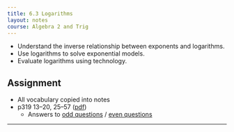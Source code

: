 ```yaml
---
title: 6.3 Logarithms
layout: notes
course: Algebra 2 and Trig
---
```


- Understand the inverse relationship between exponents and logarithms.
- Use logarithms to solve exponential models.
- Evaluate logarithms using technology.

## Assignment

- All vocabulary copied into notes
- p319 13–20, 25–57 ([pdf](./pdf/alg2-practice-0603.pdf))
  - Answers to [odd questions](../misc/alg2-odd-answers.pdf) / [even questions](../misc/alg2-even-answers.pdf)

---

